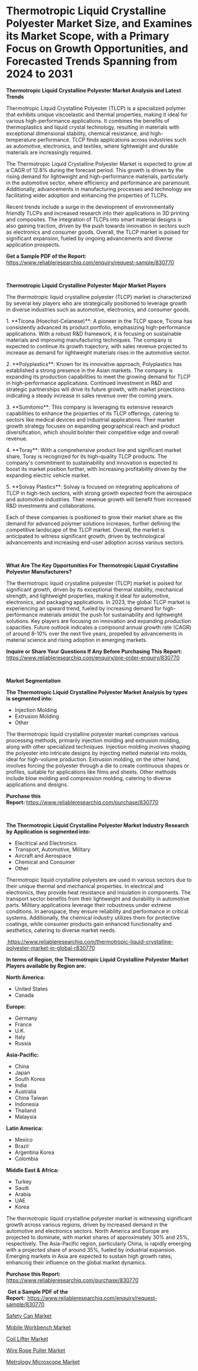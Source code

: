 <p><h1>Thermotropic Liquid Crystalline Polyester Market Size, and Examines its Market Scope, with a Primary Focus on Growth Opportunities, and Forecasted Trends Spanning from 2024 to 2031</h1></p><p><strong>Thermotropic Liquid Crystalline Polyester Market Analysis and Latest Trends</strong></p>
<p><p>Thermotropic Liquid Crystalline Polyester (TLCP) is a specialized polymer that exhibits unique viscoelastic and thermal properties, making it ideal for various high-performance applications. It combines the benefits of thermoplastics and liquid crystal technology, resulting in materials with exceptional dimensional stability, chemical resistance, and high-temperature performance. TLCP finds applications across industries such as automotive, electronics, and textiles, where lightweight and durable materials are increasingly required.</p><p>The Thermotropic Liquid Crystalline Polyester Market is expected to grow at a CAGR of 12.8% during the forecast period. This growth is driven by the rising demand for lightweight and high-performance materials, particularly in the automotive sector, where efficiency and performance are paramount. Additionally, advancements in manufacturing processes and technology are facilitating wider adoption and enhancing the properties of TLCPs. </p><p>Recent trends include a surge in the development of environmentally friendly TLCPs and increased research into their applications in 3D printing and composites. The integration of TLCPs into smart material designs is also gaining traction, driven by the push towards innovation in sectors such as electronics and consumer goods. Overall, the TLCP market is poised for significant expansion, fueled by ongoing advancements and diverse application prospects.</p></p>
<p><strong>Get a Sample PDF of the Report:&nbsp;</strong> <a href="https://www.reliableresearchiq.com/enquiry/request-sample/830770?utm_campaign=1088&utm_medium=2&utm_source=Github&utm_content=ia&utm_term=18122024&utm_id=thermotropic-liquid-crystalline-polyester">https://www.reliableresearchiq.com/enquiry/request-sample/830770</a></p>
<p>&nbsp;</p>
<p><strong>Thermotropic Liquid Crystalline Polyester Major Market Players</strong></p>
<p><p>The thermotropic liquid crystalline polyester (TLCP) market is characterized by several key players who are strategically positioned to leverage growth in diverse industries such as automotive, electronics, and consumer goods. </p><p>1. **Ticona (Hoechst-Celanese)**: A pioneer in the TLCP space, Ticona has consistently advanced its product portfolio, emphasizing high-performance applications. With a robust R&D framework, it is focusing on sustainable materials and improving manufacturing techniques. The company is expected to continue its growth trajectory, with sales revenue projected to increase as demand for lightweight materials rises in the automotive sector.</p><p>2. **Polyplastics**: Known for its innovative approach, Polyplastics has established a strong presence in the Asian markets. The company is expanding its production capabilities to meet the growing demand for TLCP in high-performance applications. Continued investment in R&D and strategic partnerships will drive its future growth, with market projections indicating a steady increase in sales revenue over the coming years.</p><p>3. **Sumitomo**: This company is leveraging its extensive research capabilities to enhance the properties of its TLCP offerings, catering to sectors like medical devices and industrial applications. Their market growth strategy focuses on expanding geographical reach and product diversification, which should bolster their competitive edge and overall revenue.</p><p>4. **Toray**: With a comprehensive product line and significant market share, Toray is recognized for its high-quality TLCP products. The company's commitment to sustainability and innovation is expected to boost its market position further, with increasing profitability driven by the expanding electric vehicle market.</p><p>5. **Solvay Plastics**: Solvay is focused on integrating applications of TLCP in high-tech sectors, with strong growth expected from the aerospace and automotive industries. Their revenue growth will benefit from increased R&D investments and collaborations.</p><p>Each of these companies is positioned to grow their market share as the demand for advanced polymer solutions increases, further defining the competitive landscape of the TLCP market. Overall, the market is anticipated to witness significant growth, driven by technological advancements and increasing end-user adoption across various sectors.</p></p>
<p>&nbsp;</p>
<p><strong>What Are The Key Opportunities For Thermotropic Liquid Crystalline Polyester Manufacturers?</strong></p>
<p><p>The thermotropic liquid crystalline polyester (TLCP) market is poised for significant growth, driven by its exceptional thermal stability, mechanical strength, and lightweight properties, making it ideal for automotive, electronics, and packaging applications. In 2023, the global TLCP market is experiencing an upward trend, fueled by increasing demand for high-performance materials amidst the push for sustainability and lightweight solutions. Key players are focusing on innovation and expanding production capacities. Future outlook indicates a compound annual growth rate (CAGR) of around 8-10% over the next five years, propelled by advancements in material science and rising adoption in emerging markets.</p></p>
<p><strong>Inquire or Share Your Questions If Any Before Purchasing This Report:</strong> <a href="https://www.reliableresearchiq.com/enquiry/pre-order-enquiry/830770?utm_campaign=1088&utm_medium=2&utm_source=Github&utm_content=ia&utm_term=18122024&utm_id=thermotropic-liquid-crystalline-polyester">https://www.reliableresearchiq.com/enquiry/pre-order-enquiry/830770</a></p>
<p>&nbsp;</p>
<p><strong>Market Segmentation</strong></p>
<p><strong>The Thermotropic Liquid Crystalline Polyester Market Analysis by types is segmented into:</strong></p>
<p><ul><li>Injection Molding</li><li>Extrusion Molding</li><li>Other</li></ul></p>
<p><p>The thermotropic liquid crystalline polyester market comprises various processing methods, primarily injection molding and extrusion molding, along with other specialized techniques. Injection molding involves shaping the polyester into intricate designs by injecting melted material into molds, ideal for high-volume production. Extrusion molding, on the other hand, involves forcing the polyester through a die to create continuous shapes or profiles, suitable for applications like films and sheets. Other methods include blow molding and compression molding, catering to diverse applications and designs.</p></p>
<p><strong>Purchase this Report:&nbsp;</strong><a href="https://www.reliableresearchiq.com/purchase/830770?utm_campaign=1088&utm_medium=2&utm_source=Github&utm_content=ia&utm_term=18122024&utm_id=thermotropic-liquid-crystalline-polyester">https://www.reliableresearchiq.com/purchase/830770</a></p>
<p>&nbsp;</p>
<p><strong>The Thermotropic Liquid Crystalline Polyester Market Industry Research by Application is segmented into:</strong></p>
<p><ul><li>Electrical and Electronics</li><li>Transport, Automotive, Military</li><li>Aircraft and Aerospace</li><li>Chemical and Consumer</li><li>Other</li></ul></p>
<p><p>Thermotropic liquid crystalline polyesters are used in various sectors due to their unique thermal and mechanical properties. In electrical and electronics, they provide heat resistance and insulation in components. The transport sector benefits from their lightweight and durability in automotive parts. Military applications leverage their robustness under extreme conditions. In aerospace, they ensure reliability and performance in critical systems. Additionally, the chemical industry utilizes them for protective coatings, while consumer products gain enhanced functionality and aesthetics, catering to diverse market needs.</p></p>
<p><a href="https://www.reliableresearchiq.com/thermotropic-liquid-crystalline-polyester-market-in-global-r830770?utm_campaign=1088&utm_medium=2&utm_source=Github&utm_content=ia&utm_term=18122024&utm_id=thermotropic-liquid-crystalline-polyester">&nbsp;https://www.reliableresearchiq.com/thermotropic-liquid-crystalline-polyester-market-in-global-r830770</a></p>
<p><strong>In terms of Region, the Thermotropic Liquid Crystalline Polyester Market Players available by Region are:</strong></p>
<p>
    <p> <strong> North America: </strong>
        <ul>
            <li>United States</li>
            <li>Canada</li>
        </ul>
        </p> 
    <p> <strong> Europe: </strong>
        <ul>
            <li>Germany</li>
            <li>France</li>
            <li>U.K.</li>
            <li>Italy</li>
            <li>Russia</li>
        </ul>
        </p> 
    <p> <strong> Asia-Pacific: </strong>
        <ul>
            <li>China</li>
            <li>Japan</li>
            <li>South Korea</li>
            <li>India</li>
            <li>Australia</li>
            <li>China Taiwan</li>
            <li>Indonesia</li>
            <li>Thailand</li>
            <li>Malaysia</li>
        </ul>
        </p> 
    <p> <strong> Latin America: </strong>
        <ul>
            <li>Mexico</li>
            <li>Brazil</li>
            <li>Argentina Korea</li>
            <li>Colombia</li>
        </ul>
        </p> 
    <p> <strong> Middle East & Africa: </strong>
        <ul>
            <li>Turkey</li>
            <li>Saudi</li>
            <li>Arabia</li>
            <li>UAE</li>
            <li>Korea</li>
        </ul>
    </p>
    </p>
<p><p>The thermotropic liquid crystalline polyester market is witnessing significant growth across various regions, driven by increased demand in the automotive and electronics sectors. North America and Europe are projected to dominate, with market shares of approximately 30% and 25%, respectively. The Asia-Pacific region, particularly China, is rapidly emerging with a projected share of around 35%, fueled by industrial expansion. Emerging markets in Asia are expected to sustain high growth rates, enhancing their influence on the global market dynamics.</p></p>
<p><strong>Purchase this Report: </strong><a href="https://www.reliableresearchiq.com/purchase/830770?utm_campaign=1088&utm_medium=2&utm_source=Github&utm_content=ia&utm_term=18122024&utm_id=thermotropic-liquid-crystalline-polyester">https://www.reliableresearchiq.com/purchase/830770</a></p>
<p>&nbsp;<strong>Get a Sample PDF of the Report:&nbsp;&nbsp;</strong><a href="https://www.reliableresearchiq.com/enquiry/request-sample/830770?utm_campaign=1088&utm_medium=2&utm_source=Github&utm_content=ia&utm_term=18122024&utm_id=thermotropic-liquid-crystalline-polyester">https://www.reliableresearchiq.com/enquiry/request-sample/830770</a></p>
<p><strong></strong></p>
<p><p><a href="https://www.linkedin.com/pulse/future-safety-can-market-size-trends-growth-projected-cagr-xs1nf?utm_campaign=1088&utm_medium=2&utm_source=Github&utm_content=ia&utm_term=18122024&utm_id=thermotropic-liquid-crystalline-polyester">Safety Can Market</a></p><p><a href="https://www.linkedin.com/pulse/projected-growth-mobile-workbench-market-from-2031-2024-insights-pjqgf?utm_campaign=1088&utm_medium=2&utm_source=Github&utm_content=ia&utm_term=18122024&utm_id=thermotropic-liquid-crystalline-polyester">Mobile Workbench Market</a></p><p><a href="https://www.linkedin.com/pulse/future-coil-lifter-market-growth-predictions-cagr-138as-well-hmeif?utm_campaign=1088&utm_medium=2&utm_source=Github&utm_content=ia&utm_term=18122024&utm_id=thermotropic-liquid-crystalline-polyester">Coil Lifter Market</a></p><p><a href="https://www.linkedin.com/pulse/wire-rope-puller-market-size-grow-107-cagr-from-2024-2031-pqewf?utm_campaign=1088&utm_medium=2&utm_source=Github&utm_content=ia&utm_term=18122024&utm_id=thermotropic-liquid-crystalline-polyester">Wire Rope Puller Market</a></p><p><a href="https://www.linkedin.com/pulse/metrology-microscope-market-trend-analysis-reveals-rapid-hky4f?utm_campaign=1088&utm_medium=2&utm_source=Github&utm_content=ia&utm_term=18122024&utm_id=thermotropic-liquid-crystalline-polyester">Metrology Microscope Market</a></p></p>